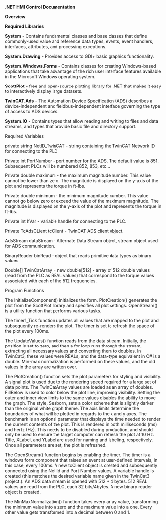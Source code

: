 **.NET HMI Control Documentation**

**Overview**


**Required Libraries**

**System** - Contains fundamental classes and base classes that define commonly-used value and reference data types, events, event handlers, interfaces, attributes, and processing exceptions.

**System.Drawing** - Provides access to GDI+ basic graphics functionality. 

**System.Windows.Forms** - Contains classes for creating Windows-based applications that take advantage of the rich user interface features available in the Microsoft Windows operating system. 

**ScottPlot** - free and open-source plotting library for .NET that makes it easy to interactively display large datasets. 

**TwinCAT.Ads** - The Automation Device Specification (ADS) describes a device-independent and fieldbus-independent interface governing the type of access to ADS devices. 

**System.IO** - Contains types that allow reading and writing to files and data streams, and types that provide basic file and directory support. 


Required Variables


private string NetID_TwinCAT - string containing the TwinCAT Network ID for connecting to the PLC 

Private int PortNumber - port number for the ADS. The default value is 851. Subsequent PLCs will be numbered 852, 853, etc...

Private double maximum - the maximum magnitude number. This value cannot be lower than zero. The magnitude is displayed on the y-axis of the plot and represents the torque in ft-lbs. 

Private double minimum - the minimum magnitude number. This value cannot go below zero or exceed the value of the maximum magnitude. The magnitude is displayed on the y-axis of the plot and represents the torque in ft-lbs. 

Private int hVar - variable handle for connecting to the PLC.

Private TcAdsCLient tcClient - TwinCAT ADS client object.

AdsStream dataStream - Alternate Data Stream object, stream object used for ADS communication. 

BinaryReader binRead - object that reads primitive data types as binary values

Double[] TwinCatArray = new double[512] - array of 512 double values (read from the PLC as REAL values) that correspond to the torque values associated with each of the 512 frequencies. 

Program Functions



The InitializeComponent() initializes the form. PlotCreation() generates the plot from the ScottPlot library and specifies all plot settings. OpenStream() is a utility function that performs various tasks.


The timer1_Tick function updates all values that are mapped to the plot and subsequently re-renders the plot. The timer is set to refresh the space of the plot every 100ms. 


The UpdateValues() function reads from the data stream. Initially, the position is set to zero, and then a for loop runs through the stream, extracting all necessary values and converting them to doubles. In TwinCat3, these values were REALs, and the data-type equivalent in C# is a double. Min-max normalization is performed on these values, and the old values in the array are written over. 


The PlotCreation() function sets the plot parameters for styling and visibility. 
A signal plot is used due to the rendering speed required for a large set of data points. 
The TwinCatArray values are loaded as an array of doubles. 
FillBelow is used to color below the plot line, improving visibility. 
Setting the outer and inner view limits to the same values disables the ability to move the graph. 
The style, Seaborn, sets a color scheme that is slightly darker than the original white graph theme. 
The axis limits determine the boundaries of what will be plotted in regards to the x and y axes. 
The benchmark is an optional parameter that displays the time needed to render the current contents of the plot. This is rendered in both milliseconds (ms) and hertz (Hz). This needs to be disabled during production, and should only be used to ensure the target computer can refresh the plot at 10 Hz. 
Title, XLabel, and YLabel are used for naming and labeling, respectively. 
Once all parameters are set, the plot is refreshed. 


The OpenStream() function begins by enabling the timer. The timer is a windows form component that raises an event at user-defined intervals, in this case, every 100ms. A new tcClient object is created and subsequently connected using the Net Id and Port Number values. A variable handle is created (this matches the desired variable name given in the TwinCat3 project.). An ADS data stream is opened with 512 * 4 bytes. 512 REAL values are read from the PLC, each 32 bits/4bytes. A new binary reader object is created. 



The MinMaxNormalization() function takes every array value, transforming the minimum value into a zero and the maximum value into a one. Every other value gets transformed into a decimal between 0 and 1. 

